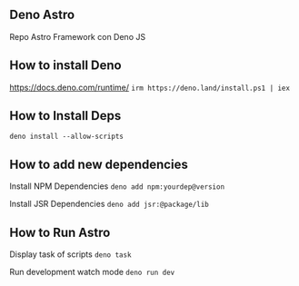 ## Deno Astro

Repo Astro Framework con Deno JS


## How to install Deno
https://docs.deno.com/runtime/
`irm https://deno.land/install.ps1 | iex`

## How to Install Deps

`deno install --allow-scripts`

## How to add new dependencies

Install NPM Dependencies
`deno add npm:yourdep@version`

Install JSR Dependencies
`deno add jsr:@package/lib`


## How to Run Astro

Display task of scripts
`deno task`

Run development watch mode
`deno run dev`
